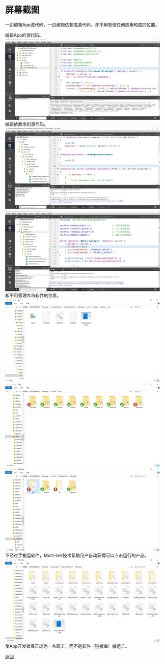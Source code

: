 # 屏幕截图  

一边编辑App源代码，一边编辑依赖库源代码，却不用管理任何应用和库的位置。   

编辑App的源代码。    
![a](screenshot/19.PNG "一边编辑App VegeTablesPrice源代码")  
编辑依赖库的源代码。    
![a](screenshot/23.PNG "一边编辑Lib QQt源代码")  
![a](screenshot/20.PNG "一边编辑Lib QQtExquisite源代码")  
却不用管理库和软件的位置。    
![a](screenshot/25.PNG "软件位置 编译室")   
![a](screenshot/24.PNG "软件位置 SDK仓")   
![a](screenshot/21.PNG "软件位置 SDK仓")    
不经过手搬运软件，Multi-link技术帮助用户自动获得可以点击运行的产品。  
![a](screenshot/22.PNG "软件位置 产品库")    
使App开发者真正成为一名码工，而不是软件（链接库）搬运工。     

[返回](.)
